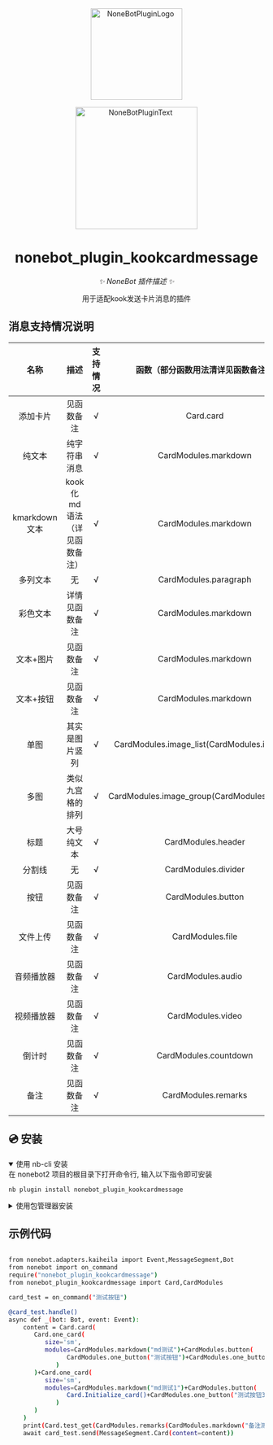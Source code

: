 <div align="center">
  <a href="https://v2.nonebot.dev/store"><img src="https://github.com/A-kirami/nonebot-plugin-template/blob/resources/nbp_logo.png" width="180" height="180" alt="NoneBotPluginLogo"></a>
  <br>
  <p><img src="https://github.com/A-kirami/nonebot-plugin-template/blob/resources/NoneBotPlugin.svg" width="240" alt="NoneBotPluginText"></p>
</div>

<div align="center">

# nonebot_plugin_kookcardmessage

_✨ NoneBot 插件描述 ✨_

用于适配kook发送卡片消息的插件
</div>


## 消息支持情况说明

| 名称 | 描述 | 支持情况 | 函数（部分函数用法清详见函数备注） |
|:-----:|:----:|:----:|:----:|
| 添加卡片 | 见函数备注 | √ | Card.card |
| 纯文本 | 纯字符串消息 | √ | CardModules.markdown |
| kmarkdown文本 | kook化md语法（详见函数备注） | √ | CardModules.markdown |
| 多列文本 | 无 | √ | CardModules.paragraph |
| 彩色文本 | 详情见函数备注 | √ | CardModules.markdown |
| 文本+图片 | 见函数备注 | √ | CardModules.markdown |
| 文本+按钮 | 见函数备注 | √ | CardModules.markdown |
| 单图 | 其实是图片竖列 | √ | CardModules.image_list(CardModules.image()) |
| 多图 | 类似九宫格的排列 | √ | CardModules.image_group(CardModules.image()) |
| 标题 | 大号纯文本 | √ | CardModules.header |
| 分割线 | 无 | √ | CardModules.divider |
| 按钮 | 见函数备注 | √ | CardModules.button |
| 文件上传 | 见函数备注 | √ | CardModules.file |
| 音频播放器 | 见函数备注 | √ | CardModules.audio |
| 视频播放器 | 见函数备注 | √ | CardModules.video |
| 倒计时 | 见函数备注 | √ | CardModules.countdown |
| 备注 | 见函数备注 | √ | CardModules.remarks |

## 💿 安装

<details open>
<summary>使用 nb-cli 安装</summary>
在 nonebot2 项目的根目录下打开命令行, 输入以下指令即可安装

    nb plugin install nonebot_plugin_kookcardmessage

</details>

<details>
<summary>使用包管理器安装</summary>
在 nonebot2 项目的插件目录下, 打开命令行, 根据你使用的包管理器, 输入相应的安装命令

<details>
<summary>pip</summary>

    pip install nonebot_plugin_kookcardmessage
</details>

打开 nonebot2 项目根目录下的 `pyproject.toml` 文件, 在 `[tool.nonebot]` 部分追加写入

    plugins = ["nonebot_plugin_kookcardmessage"]

</details>

## 示例代码


```bash

from nonebot.adapters.kaiheila import Event,MessageSegment,Bot
from nonebot import on_command
require("nonebot_plugin_kookcardmessage")
from nonebot_plugin_kookcardmessage import Card,CardModules

card_test = on_command("测试按钮")

@card_test.handle()
async def _(bot: Bot, event: Event):
    content = Card.card(
       Card.one_card(
          size='sm',
          modules=CardModules.markdown("md测试")+CardModules.button(
                CardModules.one_button("测试按钮")+CardModules.one_button("测试按钮2")
             )
       )+Card.one_card(
          size='sm',
          modules=CardModules.markdown("md测试1")+CardModules.button(
                Card.Initialize_card()+CardModules.one_button("测试按钮3")+CardModules.one_button("测试按钮4")
             )
       )
    )
    print(Card.test_get(CardModules.remarks(CardModules.markdown("备注测试")+CardModules.button(CardModules.one_button("备注按钮测试")))))
    await card_test.send(MessageSegment.Card(content=content))
```